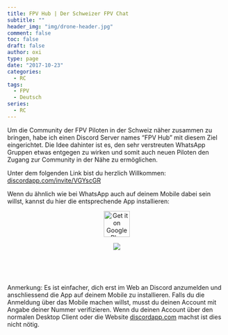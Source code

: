 ```yaml
---
title: FPV Hub | Der Schweizer FPV Chat
subtitle: ""
header_img: "img/drone-header.jpg"
comment: false
toc: false
draft: false
author: oxi
type: page
date: "2017-10-23"
categories:
  - RC
tags:
  - FPV
  - Deutsch
series:
  - RC
---
```

Um die Community der FPV Piloten in der Schweiz näher zusammen zu bringen, habe ich einen Discord Server names &#8220;FPV Hub&#8221; mit diesem Ziel eingerichtet. Die Idee dahinter ist es, den sehr verstreuten WhatsApp Gruppen etwas entgegen zu wirken und somit auch neuen Piloten den Zugang zur Community in der Nähe zu ermöglichen.

Unter dem folgenden Link bist du herzlich Willkommen:
<a href="https://discordapp.com/invite/VGYscGR" target="_blank" rel="noopener">discordapp.com/invite/VGYscGR</a>

Wenn du ähnlich wie bei WhatsApp auch auf deinem Mobile dabei sein willst, kannst du hier die entsprechende App installieren:

<center>
  <a href="https://play.google.com/store/apps/details?id=com.discord&pcampaignid=MKT-Other-global-all-co-prtnr-py-PartBadge-Mar2515-1" target="_blank" rel="noopener"><img decoding="async" style="height: 60px;" src="https://play.google.com/intl/en_us/badges/images/generic/en_badge_web_generic.png" alt="Get it on Google Play" /></a>

  <a style="display: inline-block; overflow: hidden; width: 135px; height: 80px; background-size: contain;" href="https://itunes.apple.com/ch/app/discord/id985746746?mt=8" target="_blank" rel="noopener"><img decoding="async" src="https://linkmaker.itunes.apple.com/assets/shared/badges/de-de/appstore-lrg.svg" /></a>
</center>

Anmerkung: Es ist einfacher, dich erst im Web an Discord anzumelden und anschliessend die App auf deinem Mobile zu installieren. Falls du die Anmeldung über das Mobile machen willst, musst du deinen Account mit Angabe deiner Nummer verifizieren. Wenn du deinen Account über den normalen Desktop Client oder die Website <a href="https://discordapp.com" target="_blank" rel="noopener">discordapp.com</a> machst ist dies nicht nötig.
